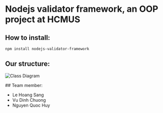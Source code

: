 # Nodejs validator framework, an OOP project at HCMUS

## How to install:

`npm install nodejs-validator-framework`

## Our structure:

![Class Diagram](https://github.com/user-attachments/assets/d84284d2-760a-4d5b-8dc1-22771a23558f)

\## Team member:

- Le Hoang Sang
- Vu Dinh Chuong
- Nguyen Quoc Huy